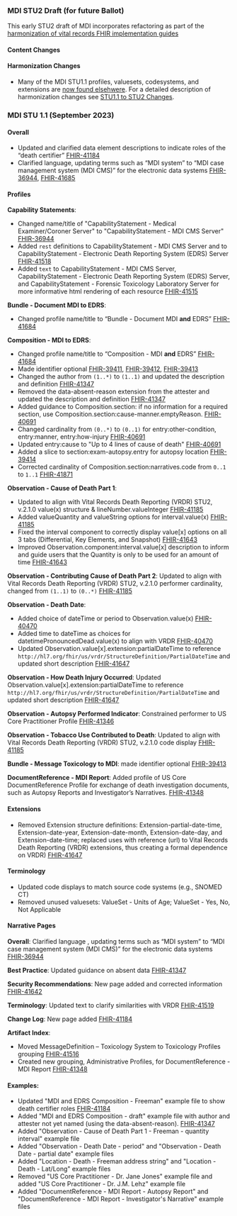 ### MDI STU2 Draft (for future Ballot)
This early  STU2 draft of MDI incorporates refactoring as part of the [harmonization of vital records FHIR implementation guides](https://hl7.org/fhir/us/vr-common-library/2024Jan/vr_ig_harmonization.html)

#### Content Changes

#### Harmonization Changes
* Many of the MDI STU1.1 profiles, valuesets, codesystems, and extensions are [now found elsehwere](mdi-content-transitions.html#removed-profiles).  For a detailed description of harmonization changes see [STU1.1 to STU2 Changes](mdi-content-transitions.html).

### MDI STU 1.1 (September 2023)

#### Overall
* Updated and clarified data element descriptions to indicate roles of the “death certifier” [FHIR-41184](https://jira.hl7.org/browse/FHIR-41184)
* Clarified language, updating terms such as “MDI system” to “MDI case management system (MDI CMS)” for the electronic data systems [FHIR-36944](https://jira.hl7.org/browse/FHIR-36944), [FHIR-41685](https://jira.hl7.org/browse/FHIR-41685)

#### Profiles

**Capability Statements**:
* Changed name/title of "CapabilityStatement - Medical Examiner/Coroner Server" to "CapabilityStatement - MDI CMS Server" [FHIR-36944](https://jira.hl7.org/browse/FHIR-36944)
* Added `rest` definitions to CapabilityStatement - MDI CMS Server and to CapabilityStatement - Electronic Death Reporting System (EDRS) Server [FHIR-41518](https://jira.hl7.org/browse/FHIR-41518)
* Added `text` to CapabilityStatement - MDI CMS Server, CapabilityStatement - Electronic Death Reporting System (EDRS) Server, and CapabilityStatement - Forensic Toxicology Laboratory Server for more informative html rendering of each resource [FHIR-41515](https://jira.hl7.org/browse/FHIR-41515)

**Bundle - Document MDI to EDRS**:
* Changed profile name/title to “Bundle - Document MDI **and** EDRS” [FHIR-41684](https://jira.hl7.org/browse/FHIR-41684)

**Composition - MDI to EDRS**:
* Changed profile name/title to “Composition - MDI **and** EDRS” [FHIR-41684](https://jira.hl7.org/browse/FHIR-41684)
* Made identifier optional  [FHIR-39411](https://jira.hl7.org/browse/FHIR-39411), [FHIR-39412](https://jira.hl7.org/browse/FHIR-39412), [FHIR-39413](https://jira.hl7.org/browse/FHIR-39413)
* Changed the author from `(1..*)` to `(1..1)` and updated the description and definition [FHIR-41347](https://jira.hl7.org/browse/FHIR-41347)
* Removed the data-absent-reason extension from the attester and updated the description and definition [FHIR-41347](https://jira.hl7.org/browse/FHIR-41347)
* Added guidance to Composition.section: if no information for a required section, use Composition.section:cause-manner.emptyReason. [FHIR-40691](https://jira.hl7.org/browse/FHIR-40691)
* Changed cardinality from `(0..*)` to `(0..1)` for entry:other-condition, entry:manner, entry:how-injury [FHIR-40691](https://jira.hl7.org/browse/FHIR-40691)
* Updated entry:cause to "Up to 4 lines of cause of death" [FHIR-40691](https://jira.hl7.org/browse/FHIR-40691)
* Added a slice to section:exam-autopsy.entry for autopsy location [FHIR-39414](https://jira.hl7.org/browse/FHIR-39414)
* Corrected cardinality of Composition.section:narratives.code from `0..1` to `1..1`  [FHIR-41871](https://jira.hl7.org/browse/FHIR-41871)

**Observation - Cause of Death Part 1**:
* Updated to align with Vital Records Death Reporting (VRDR) STU2, v.2.1.0 value(x) structure & lineNumber.valueInteger  [FHIR-41185](https://jira.hl7.org/browse/FHIR-41185)
* Added valueQuantity and valueString options for interval.value(x)  [FHIR-41185](https://jira.hl7.org/browse/FHIR-41185)
* Fixed the interval component to correctly display value[x] options on all 3 tabs (Differential, Key Elements, and Snapshot) [FHIR-41643](https://jira.hl7.org/browse/FHIR-41643)
* Improved Observation.component:interval.value[x] description to inform and guide users that the Quantity is only to be used for an amount of time [FHIR-41643](https://jira.hl7.org/browse/FHIR-41643)

**Observation - Contributing Cause of Death Part 2**: Updated to align with Vital Records Death Reporting (VRDR) STU2, v.2.1.0 performer cardinality, changed from `(1..1)` to `(0..*)` [FHIR-41185](https://jira.hl7.org/browse/FHIR-41185)

**Observation - Death Date**:
* Added choice of dateTime or period to Observation.value(x)  [FHIR-40470](https://jira.hl7.org/browse/FHIR-40470)
* Added time to dateTime as choices for datetimePronouncedDead.value(x) to align with VRDR  [FHIR-40470](https://jira.hl7.org/browse/FHIR-40470)
* Updated Observation.value[x].extension:partialDateTime to reference `http://hl7.org/fhir/us/vrdr/StructureDefinition/PartialDateTime` and updated short description [FHIR-41647](https://jira.hl7.org/browse/FHIR-41647)

**Observation - How Death Injury Occurred**: Updated Observation.value[x].extension:partialDateTime to reference `http://hl7.org/fhir/us/vrdr/StructureDefinition/PartialDateTime` and updated short description [FHIR-41647](https://jira.hl7.org/browse/FHIR-41647)


**Observation - Autopsy Performed Indicator**: Constrained performer to US Core Practitioner Profile [FHIR-41346](https://jira.hl7.org/browse/FHIR-41346)

**Observation - Tobacco Use Contributed to Death**: Updated to align with Vital Records Death Reporting (VRDR) STU2, v.2.1.0 code display [FHIR-41185](https://jira.hl7.org/browse/FHIR-41185)

**Bundle - Message Toxicology to MDI**: made identifier optional [FHIR-39413](https://jira.hl7.org/browse/FHIR-39413)

**DocumentReference - MDI Report**: Added profile of US Core DocumentReference Profile for exchange of death investigation documents, such as Autopsy Reports and Investigator’s Narratives. [FHIR-41348](https://jira.hl7.org/browse/FHIR-41348)

#### Extensions
* Removed Extension structure definitions:  Extension-partial-date-time, Extension-date-year, Extension-date-month, Extension-date-day, and Extension-date-time; replaced uses with reference (url) to Vital Records Death Reporting (VRDR) extensions, thus creating a formal dependence on VRDR) [FHIR-41647](https://jira.hl7.org/browse/FHIR-41647)

#### Terminology
* Updated code displays to match source code systems (e.g., SNOMED CT)
* Removed unused valuesets: ValueSet - Units of Age; ValueSet - Yes, No, Not Applicable

#### Narrative Pages
**Overall**: Clarified language , updating terms such as “MDI system” to “MDI case management system (MDI CMS)” for the electronic data systems [FHIR-36944](https://jira.hl7.org/browse/FHIR-36944)

**Best Practice**: Updated guidance on absent data [FHIR-41347](https://jira.hl7.org/browse/FHIR-41347)

**Security Recommendations**: New page added and corrected information [FHIR-41642](https://jira.hl7.org/browse/FHIR-41642)

**Terminology**: Updated text to clarify similarities with VRDR [FHIR-41519](https://jira.hl7.org/browse/FHIR-41519)

**Change Log**: New page added [FHIR-41184](https://jira.hl7.org/browse/FHIR-41184)

**Artifact Index**:
* Moved  MessageDefinition – Toxicology System to Toxicology Profiles grouping [FHIR-41516](https://jira.hl7.org/browse/FHIR-41516)
* Created new grouping, Administrative Profiles, for DocumentReference - MDI Report [FHIR-41348](https://jira.hl7.org/browse/FHIR-41348)


#### Examples: 
* Updated "MDI and EDRS Composition - Freeman" example file to show death certifier roles  [FHIR-41184](https://jira.hl7.org/browse/FHIR-41184)
* Added "MDI and EDRS Composition - draft" example file with author and attester not yet named (using the data-absent-reason). [FHIR-41347](https://jira.hl7.org/browse/FHIR-41347)
* Added "Observation - Cause of Death Part 1 - Freeman - quantity interval" example file
* Added "Observation - Death Date - period" and "Observation - Death Date - partial date" example files
* Added "Location - Death - Freeman address string" and "Location - Death - Lat/Long" example files
* Removed "US Core Practitioner - Dr. Jane Jones" example file and added "US Core Practitioner - Dr. J.M. Lehz" example file
* Added "DocumentReference - MDI Report - Autopsy Report" and "DocumentReference - MDI Report - Investigator's Narrative" example files